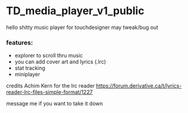 # TD_media_player_v1_public
hello
shitty music player for touchdesigner
may tweak/bug out

### features:
* explorer to scroll thru music
* you can add cover art and lyrics (.lrc)
* stat tracking 
* miniplayer

credits
Achim Kern for the lrc reader
https://forum.derivative.ca/t/lyrics-reader-lrc-files-simple-format/1227

message me if you want to take it down